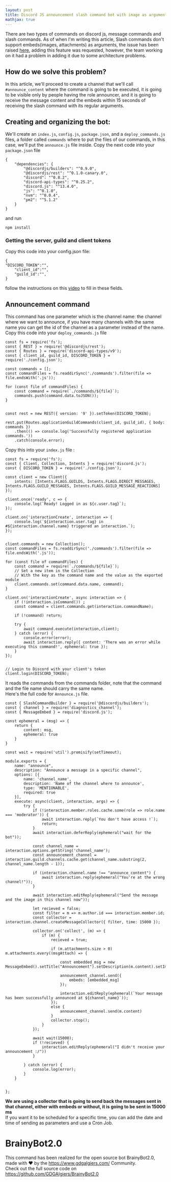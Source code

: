 ```yaml
---
layout: post
title: Discord JS announcement slash command bot with image as argument:Slash commands with attachments
mathjax: true
---
```

There are two types of commands on discord js, message commands and slash commands. As of when I'm writing this article, Slash commands don't support embeds(images, attachments) as arguments, the issue has been raised [here](https://github.com/discord/discord-api-docs/issues/2322), adding this feature was requested, however, the team working on it had a problem in adding it due to some architecture problems.

## **How do we solve this problem?**

In this article, we'll proceed to create a channel that we'll call `#announce_content` where the command is going to be executed, it is going to be visible only by people having the role announcer, and it is going to receive the message content and the embeds within 15 seconds of receiving the slash command with its regular arguments.

## **Creating and organizing the bot:**

We'll create an `index.js`, `config.js`, `package.json`, and a `deploy_commands.js` files, a folder called `commands` where to put the files of our commands, in this case, we'll put the `announce.js` file inside. Copy the next code into your `package.json` file

```
{
    "dependencies": {
        "@discordjs/builders": "^0.9.0",
        "@discordjs/rest": "^0.1.0-canary.0",
        "discord": "^0.8.2",
        "discord-api-types": "^0.25.2",
        "discord.js": "^13.4.0",
        "js": "^0.1.0",
        "nvm": "^0.0.4",
        "pm2": "^5.1.2"
    }
}
```

and run

```
npm install
```

### **Getting the server, guild and client tokens**

Copy this code into your config.json file:

```
{
"DISCORD_TOKEN":"",
    "client_id":"",
    "guild_id":"",
}
```

follow the instructions on this [video](https://www.youtube.com/watch?v=JdpJiPlVeaU) to fill in these fields.

## Announcement command  

This command has one parameter which is the channel name: the channel where we want to announce, if you have many channels with the same name you can get the id of the channel as a parameter instead of the name.  
Copy this code into your `deploy_commands.js` file

```
const fs = require('fs');
const { REST } = require('@discordjs/rest');
const { Routes } = require('discord-api-types/v9');
const { client_id, guild_id, DISCORD_TOKEN } = require('./config.json');

const commands = [];
const commandFiles = fs.readdirSync('./commands').filter(file => file.endsWith('.js'));

for (const file of commandFiles) {
    const command = require(`./commands/${file}`);
    commands.push(command.data.toJSON());
}


const rest = new REST({ version: '9' }).setToken(DISCORD_TOKEN);

rest.put(Routes.applicationGuildCommands(client_id, guild_id), { body: commands })
    .then(() => console.log('Successfully registered application commands.'))
    .catch(console.error);
```

Copy this into your `index.js` file :

```
const fs = require('fs');
const { Client, Collection, Intents } = require('discord.js');
const { DISCORD_TOKEN } = require('./config.json');

const client = new Client({
    intents: [Intents.FLAGS.GUILDS, Intents.FLAGS.DIRECT_MESSAGES, Intents.FLAGS.GUILD_MESSAGES, Intents.FLAGS.GUILD_MESSAGE_REACTIONS]
});

client.once('ready', c => {
    console.log(`Ready! Logged in as ${c.user.tag}`);
});

client.on('interactionCreate', interaction => {
    console.log(`${interaction.user.tag} in #${interaction.channel.name} triggered an interaction.`);
});


client.commands = new Collection();
const commandFiles = fs.readdirSync('./commands').filter(file => file.endsWith('.js'));

for (const file of commandFiles) {
    const command = require(`./commands/${file}`);
    // Set a new item in the Collection
    // With the key as the command name and the value as the exported module
    client.commands.set(command.data.name, command);
}

client.on('interactionCreate', async interaction => {
    if (!interaction.isCommand()) ;
    const command = client.commands.get(interaction.commandName);

    if (!command) return;

    try {
        await command.execute(interaction,client);
    } catch (error) {
        console.error(error);
        await interaction.reply({ content: 'There was an error while executing this command!', ephemeral: true });
    }
});


// Login to Discord with your client's token
client.login(DISCORD_TOKEN);
```

It reads the commands from the commands folder, note that the command and the file name should carry the same name.  
Here's the full code for `Announce.js` file.

```
const { SlashCommandBuilder } = require('@discordjs/builders');
const { channel } = require('diagnostics_channel');
const { MessageEmbed } = require('discord.js');

const ephemeral = (msg) => {
    return {
        content: msg,
        ephemeral: true
    }
}

const wait = require('util').promisify(setTimeout);

module.exports = {
    name: "announce",
    description: "Announce a message in a specific channel",
    options: [{
        name: 'channel_name',
        description: 'Name of the channel where to announce',
        type: 'MENTIONABLE',
        required: true
    }],
    execute: async(client, interaction, args) => {
        try {
            if (!interaction.member.roles.cache.some(role => role.name === 'moderator')) {
                await interaction.reply(`You don't have access !`);
                return;
            }
            await interaction.deferReply(ephemeral("wait for the bot"));

            const channel_name = interaction.options.getString('channel_name');
            const announcement_channel = interaction.guild.channels.cache.get(channel_name.substring(2, channel_name.length - 1));

            if (interaction.channel.name !== "announce_content") {
                await interaction.reply(ephemeral("You're at the wrong channel!"));
            }

            await interaction.editReply(ephemeral("Send the message and the image in this channel now"));

            let recieved = false;
            const filter = m => m.author.id === interaction.member.id;
            const collector = interaction.channel.createMessageCollector({ filter, time: 15000 });

            collector.on('collect', (m) => {
                if (m) {
                    recieved = true;

                    if (m.attachments.size > 0) m.attachments.every((msgAttach) => {

                        const embedded_msg = new MessageEmbed().setTitle("Announcement").setDescription(m.content).setImage(msgAttach.url);

                        announcement_channel.send({
                            embeds: [embedded_msg]
                        });

                        interaction.editReply(ephemeral(`Your message has been successfully announced at ${channel_name}`));
                    });
                    else {
                        announcement_channel.send(m.content)
                    }
                    collector.stop();
                }
            });

            await wait(15000);
            if (!recieved) {
                interaction.editReply(ephemeral("I didn't receive your announcement :/"))
            }

        } catch (error) {
            console.log(error);
        }
    }


};
```

**We are using a collector that is going to send back the messages sent in that channel, either with embeds or without, it is going to be sent in 15000 ms**  
If you want it to be scheduled for a specific time, you can add the date and time of sending as parameters and use a Cron Job.  

# **BrainyBot2.0**  

This command has been realized for the open source bot BrainyBot2.0, made with ❤️ by the https://www.gdgalgiers.com/ Community.  
Check out the full source code on https://github.com/GDGAlgiers/BrainyBot2.0